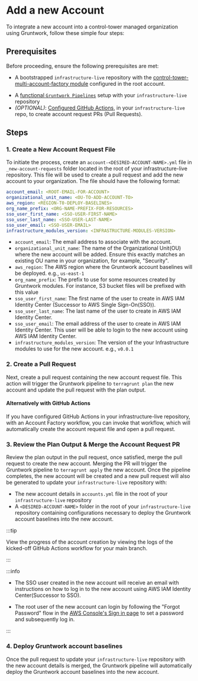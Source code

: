 # Add a new Account

To integrate a new account into a control-tower managed organization using Gruntwork, follow these simple four steps:

## Prerequisites

Before proceeding, ensure the following prerequisites are met:

- A bootstrapped `infrastructure-live` repository with the [control-tower-multi-account-factory module](https://GitHub.com/gruntwork-io/terraform-aws-control-tower/tree/main/modules/landingzone/control-tower-multi-account-factory) configured in the root account.
<!-- Repo must include the multi-account factory module configured in the root account -->
- A [functional `Gruntwork Pipelines`](https://LINK-TO-VALID-DOC) setup with your `infrastructure-live` repository
- *(OPTIONAL)*: [Configured GitHub Actions](https://LINK-TO-VALID-DOC), in your `infrastructure-live` repo, to create account request PRs (Pull Requests).

## Steps

### 1. Create a New Account Request File

To initiate the process, create an `account-<DESIRED-ACCOUNT-NAME>.yml` file in `_new-account-requests` folder located in the root of your infrastructure-live repository. This file will be used to create a pull request and add the new account to your organization. The file should have the following format:

  ```yaml account-<DESIRED-ACCOUNT-NAME>.yml
  account_email: <ROOT-EMAIL-FOR-ACCOUNT>
  organizational_unit_name: <OU-TO-ADD-ACCOUNT-TO>
  aws_region: <REGION-T0-DEPLOY-BASELINES>
  org_name_prefix: <ORG-NAME-PREFIX-FOR-RESOURCES>
  sso_user_first_name: <SSO-USER-FIRST-NAME>
  sso_user_last_name: <SSO-USER-LAST-NAME>
  sso_user_email: <SSO-USER-EMAIL>
  infrastructure_modules_version: <INFRASTRUCTURE-MODULES-VERSION>
  ```

  - `account_email`: The email address to associate with the account.
  - `organizational_unit_name`: The name of the Organizational Unit(OU) where the new account will be added. Ensure this exactly matches an existing OU name in your organization, for example, "Security".
  - `aws_region`: The AWS region where the Gruntwork account baselines will be deployed. e.g., `us-east-1`
  - `org_name_prefix`: The prefix to use for some resources created by Gruntwork modules. For instance, S3 bucket files will be prefixed with this value
  - `sso_user_first_name`: The first name of the user to create in AWS IAM Identity Center (Successor to AWS Single Sign-On(SSO)).
  - `sso_user_last_name`: The last name of the user to create in AWS IAM Identity Center.
  - `sso_user_email`: The email address of the user to create in AWS IAM Identity Center. This user will be able to login to the new account using AWS IAM Identity Center.
  - `infrastructure_modules_version`: The version of the your Infrastructure modules to use for the new account. e.g., `v0.0.1`

### 2. Create a Pull Request

Next, create a pull request containing the new account request file. This action will trigger the Gruntwork pipeline to `terragrunt plan` the new account and update the pull request with the plan output.

  #### Alternatively with GitHub Actions

  If you have configured GitHub Actions in your infrastructure-live repository, with an Account Factory workflow, you can invoke that workflow, which will automatically create the account request file and open a pull request.

### 3. Review the Plan Output & Merge the Account Request PR

Review the plan output in the pull request, once satisfied, merge the pull request to create the new account. Merging the PR will trigger the Gruntwork pipeline to `terragrunt apply` the new account. Once the pipeline completes, the new account will be created and a new pull request will also be generated to update your `infrastructure-live` repository with:

<!-- The Current Gruntwork pipelines does not do this currently but will do so shortly -->
- The new account details in `accounts.yml` file in the root of your `infrastructure-live` repository
- A `<DESIRED-ACCOUNT-NAME>` folder in the root of your `infrastructure-live` repository containing configurations necessary to deploy the Gruntwork account baselines into the new account.

:::tip

View the progress of the account creation by viewing the logs of the kicked-off GitHub Actions workflow for your main branch.

:::

:::info

- The SSO user created in the new account will receive an email with instructions on how to log in to the new account using AWS IAM Identity Center(Successor to SSO).

- The root user of the new account can login by following the "Forgot Password" flow in the [AWS Console's Sign in page](https://console.aws.amazon.com/) to set a password and subsequently log in.
<!-- https://docs.aws.amazon.com/controltower/latest/userguide/root-login.html -->

:::


### 4. Deploy Gruntwork account baselines

Once the pull request to update your `infrastructure-live` repository with the new account details is merged, the Gruntwork pipeline will automatically deploy the Gruntwork account baselines into the new account.


<!-- ##DOCS-SOURCER-START
{
  "sourcePlugin": "local-copier",
  "hash": "e46ba2bfaa116cd2d60cd60593f37aa5"
}
##DOCS-SOURCER-END -->
